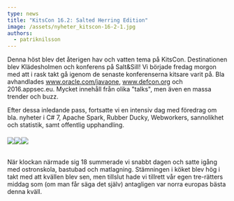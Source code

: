 ```yaml
---
type: news
title: "KitsCon 16.2: Salted Herring Edition"
image: /assets/nyheter_kitscon-16-2-1.jpg
authors:
  - patriknilsson
---
```


Denna höst blev det återigen hav och vatten tema på KitsCon. Destinationen blev Klädesholmen och konferens på Salt&Sill! Vi började fredag morgon med att i rask takt gå igenom de senaste konferenserna kitsare varit på. Bla avhandlades www.oracle.com/javaone, www.defcon.org och 2016.appsec.eu. Mycket innehåll från olika "talks", men även en massa trender och buzz.

Efter dessa inledande pass, fortsatte vi en intensiv dag med föredrag om bla. nyheter i C# 7, Apache Spark, Rubber Ducky, Webworkers, sannolikhet och statistik, samt offentlig upphandling.

###### ![](/assets/nyheter_kitscon-16-2-2.jpg)![](/assets/nyheter_kitscon-16-2-3.jpg)![](/assets/nyheter_kitscon-16-2-4.jpg)

När klockan närmade sig 18 summerade vi snabbt dagen och satte igång med ostronskola, bastubad och matlagning. Stämningen i köket blev hög i takt med att kvällen blev sen, men tillslut hade vi tillrett vår egen tre-rätters middag som (om man får säga det själv) antagligen var norra europas bästa denna kväll.

